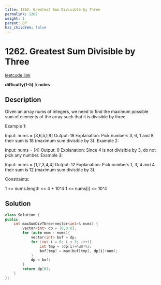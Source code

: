 ```yaml
---
title: 1262. Greatest Sum Divisible by Three
permalink: 1262
weight: 1
parent: DP
has_children: false
---
```

# 1262. Greatest Sum Divisible by Three
[leetcode link](https://leetcode.com/problems/greatest-sum-divisible-by-three/)

**difficulty(1-5)** 
5
**notes**   

## Description
Given an array nums of integers, we need to find the maximum possible sum of elements of the array such that it is divisible by three.

 

Example 1:

Input: nums = [3,6,5,1,8]
Output: 18
Explanation: Pick numbers 3, 6, 1 and 8 their sum is 18 (maximum sum divisible by 3).
Example 2:

Input: nums = [4]
Output: 0
Explanation: Since 4 is not divisible by 3, do not pick any number.
Example 3:

Input: nums = [1,2,3,4,4]
Output: 12
Explanation: Pick numbers 1, 3, 4 and 4 their sum is 12 (maximum sum divisible by 3).
 

Constraints:

1 <= nums.length <= 4 * 10^4
1 <= nums[i] <= 10^4

## Solution

```c++
class Solution {
public:
    int maxSumDivThree(vector<int>& nums) {
        vector<int> dp = {0,0,0};
        for (auto num : nums){
            vector<int> buf = dp;
            for (int i = 0; i < 3; i++){
                int tmp = (dp[i]+num)%3;
                buf[tmp] = max(buf[tmp], dp[i]+num);
            }
            dp = buf;
        }
        return dp[0];
    }
};
```